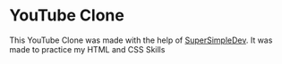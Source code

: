 # YouTube Clone

This YouTube Clone was made with the help of [SuperSimpleDev](https://www.youtube.com/watch?v=G3e-cpL7ofc).
It was made to practice my HTML and CSS Skills